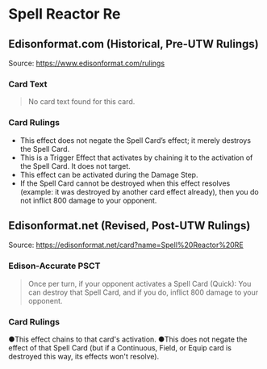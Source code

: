 # Spell Reactor Re

## Edisonformat.com (Historical, Pre-UTW Rulings)

Source: https://www.edisonformat.com/rulings

### Card Text

> No card text found for this card.

### Card Rulings

*   This effect does not negate the Spell Card’s effect; it merely destroys the Spell Card.
*   This is a Trigger Effect that activates by chaining it to the activation of the Spell Card. It does not target.
*   This effect can be activated during the Damage Step.
*   If the Spell Card cannot be destroyed when this effect resolves (example: it was destroyed by another card effect already), then you do not inflict 800 damage to your opponent.

## Edisonformat.net (Revised, Post-UTW Rulings)

Source: https://edisonformat.net/card?name=Spell%20Reactor%20RE

### Edison-Accurate PSCT

> Once per turn, if your opponent activates a Spell Card (Quick): You can destroy that Spell Card, and if you do, inflict 800 damage to your opponent.

### Card Rulings

●This effect chains to that card's activation.
●This does not negate the effect of that Spell Card (but if a Continuous, Field, or Equip card is destroyed this way, its effects won't resolve).
            